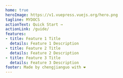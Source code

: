 ```yaml
---
home: true
heroImage: https://v1.vuepress.vuejs.org/hero.png
tagline: MYDOCS
actionText: Quick Start →
actionLink: /guide/
features:
- title: Feature 1 Title
  details: Feature 1 Description
- title: Feature 2 Title
  details: Feature 2 Description
- title: Feature 3 Title
  details: Feature 3 Description
footer: Made by chengjianguo with ❤️
---
```

